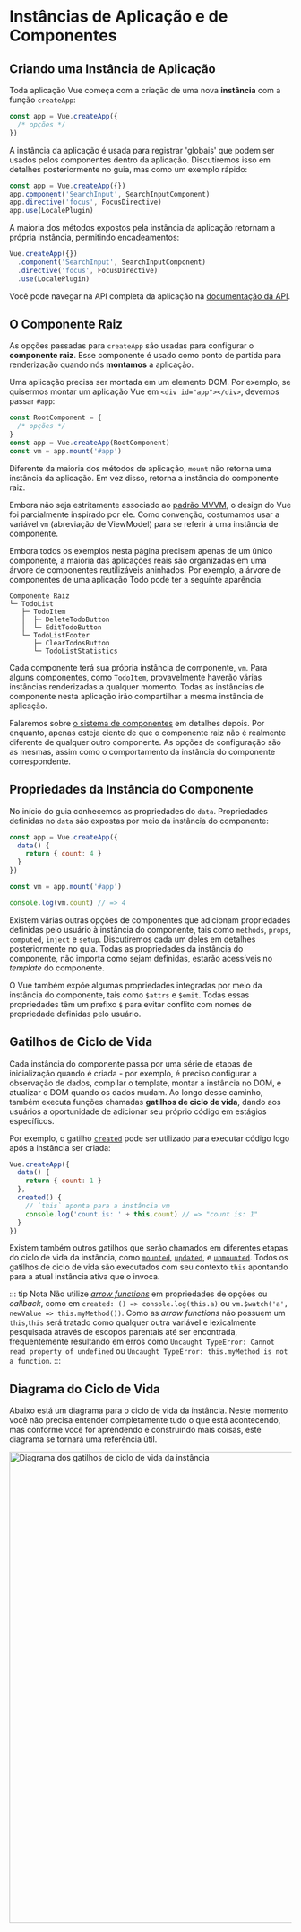 # Instâncias de Aplicação e de Componentes

## Criando uma Instância de Aplicação

Toda aplicação Vue começa com a criação de uma nova **instância** com a função `createApp`:

```js
const app = Vue.createApp({
  /* opções */
})
```

A instância da aplicação é usada para registrar 'globais' que podem ser usados pelos componentes dentro da aplicação. Discutiremos isso em detalhes posteriormente no guia, mas como um exemplo rápido:

```js
const app = Vue.createApp({})
app.component('SearchInput', SearchInputComponent)
app.directive('focus', FocusDirective)
app.use(LocalePlugin)
```

A maioria dos métodos expostos pela instância da aplicação retornam a própria instância, permitindo encadeamentos:

```js
Vue.createApp({})
  .component('SearchInput', SearchInputComponent)
  .directive('focus', FocusDirective)
  .use(LocalePlugin)
```

Você pode navegar na API completa da aplicação na [documentação da API](../api/application-api.html).

## O Componente Raiz

As opções passadas para `createApp` são usadas para configurar o  **componente raiz**. Esse componente é usado como ponto de partida para renderização quando nós **montamos** a aplicação.

Uma aplicação precisa ser montada em um elemento DOM. Por exemplo, se quisermos montar um aplicação Vue em `<div id="app"></div>`, devemos passar `#app`:

```js
const RootComponent = {
  /* opções */
}
const app = Vue.createApp(RootComponent)
const vm = app.mount('#app')
```

Diferente da maioria dos métodos de aplicação, `mount` não retorna uma instância da aplicação. Em vez disso, retorna a instância do componente raiz.

Embora não seja estritamente associado ao [padrão MVVM](https://en.wikipedia.org/wiki/Model_View_ViewModel), o design do Vue foi parcialmente inspirado por ele. Como convenção, costumamos usar a variável `vm` (abreviação de ViewModel) para se referir à uma instância de componente.

Embora todos os exemplos nesta página precisem apenas de um único componente, a maioria das aplicações reais são organizadas em uma árvore de componentes reutilizáveis aninhados. Por exemplo, a árvore de componentes de uma aplicação Todo pode ter a seguinte aparência:

```
Componente Raiz
└─ TodoList
   ├─ TodoItem
   │  ├─ DeleteTodoButton
   │  └─ EditTodoButton
   └─ TodoListFooter
      ├─ ClearTodosButton
      └─ TodoListStatistics
```

Cada componente terá sua própria instância de componente, `vm`. Para alguns componentes, como `TodoItem`, provavelmente haverão várias instâncias renderizadas a qualquer momento. Todas as instâncias de componente nesta aplicação irão compartilhar a mesma instância de aplicação.

Falaremos sobre [o sistema de componentes](component-basics.html) em detalhes depois. Por enquanto, apenas esteja ciente de que o componente raiz não é realmente diferente de qualquer outro componente. As opções de configuração são as mesmas, assim como o comportamento da instância do componente correspondente.

## Propriedades da Instância do Componente

No início do guia conhecemos as propriedades do `data`. Propriedades definidas no `data` são expostas por meio da instância do componente:

```js
const app = Vue.createApp({
  data() {
    return { count: 4 }
  }
})

const vm = app.mount('#app')

console.log(vm.count) // => 4
```

Existem várias outras opções de componentes que adicionam propriedades definidas pelo usuário à instância do componente, tais como `methods`, `props`, `computed`, `inject` e `setup`. Discutiremos cada um deles em detalhes posteriormente no guia. Todas as propriedades da instância do componente, não importa como sejam definidas, estarão acessíveis no _template_ do componente.

O Vue também expõe algumas propriedades integradas por meio da instância do componente, tais como `$attrs` e `$emit`. Todas essas propriedades têm um prefixo `$` para evitar conflito com nomes de propriedade definidas pelo usuário.

## Gatilhos de Ciclo de Vida

Cada instância do componente passa por uma série de etapas de inicialização quando é criada - por exemplo, é preciso configurar a observação de dados, compilar o template, montar a instância no DOM, e atualizar o DOM quando os dados mudam. Ao longo desse caminho, também executa funções chamadas **gatilhos de ciclo de vida**, dando aos usuários a oportunidade de adicionar seu próprio código em estágios específicos.

Por exemplo, o gatilho [`created`](../api/options-lifecycle-hooks.html#created) pode ser utilizado para executar código logo após a instância ser criada:

```js
Vue.createApp({
  data() {
    return { count: 1 }
  },
  created() {
    // `this` aponta para a instância vm
    console.log('count is: ' + this.count) // => "count is: 1"
  }
})
```

Existem também outros gatilhos que serão chamados em diferentes etapas do ciclo de vida da instância, como [`mounted`](../api/options-lifecycle-hooks.html#mounted), [`updated`](../api/options-lifecycle-hooks.html#updated), e [`unmounted`](../api/options-lifecycle-hooks.html#unmounted). Todos os gatilhos de ciclo de vida são executados com seu contexto `this` apontando para a atual instância ativa que o invoca.

::: tip Nota
Não utilize [_arrow functions_](https://developer.mozilla.org/pt-BR/docs/Web/JavaScript/Reference/Functions/Arrow_functions) em propriedades de opções ou _callback_, como em `created: () => console.log(this.a)` ou `vm.$watch('a', newValue => this.myMethod())`. Como as _arrow functions_ não possuem um `this`,`this` será tratado como qualquer outra variável e lexicalmente pesquisada através de escopos parentais até ser encontrada, frequentemente resultando em erros como `Uncaught TypeError: Cannot read property of undefined` ou `Uncaught TypeError: this.myMethod is not a function`.
:::

## Diagrama do Ciclo de Vida

Abaixo está um diagrama para o ciclo de vida da instância. Neste momento você não precisa entender completamente tudo o que está acontecendo, mas conforme você for aprendendo e construindo mais coisas, este diagrama se tornará uma referência útil.

<img src="/images/lifecycle.svg" width="840" height="auto" style="margin: 0px auto; display: block; max-width: 100%;" loading="lazy" alt="Diagrama dos gatilhos de ciclo de vida da instância">
